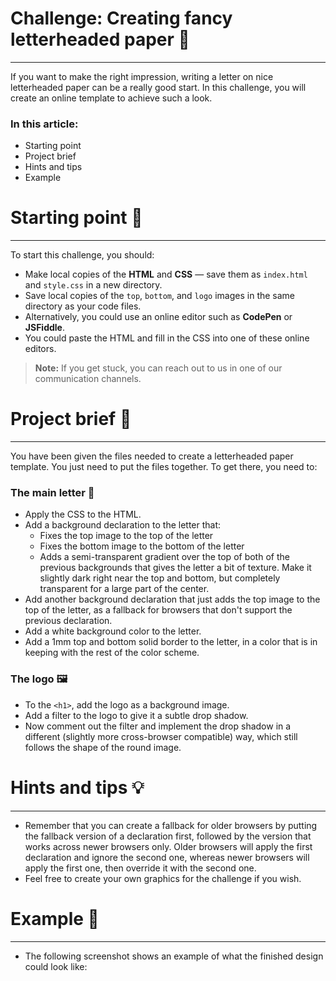 # **Challenge: Creating fancy letterheaded paper** 📜
***
If you want to make the right impression, writing a letter on nice letterheaded paper can be a really good start. In this challenge, you will create an online template to achieve such a look.

### **In this article:**
* Starting point
* Project brief
* Hints and tips
* Example

# **Starting point** 🚀
***
To start this challenge, you should:
* Make local copies of the **HTML** and **CSS** — save them as `index.html` and `style.css` in a new directory.
* Save local copies of the `top`, `bottom`, and `logo` images in the same directory as your code files.
* Alternatively, you could use an online editor such as **CodePen** or **JSFiddle**.
* You could paste the HTML and fill in the CSS into one of these online editors.

> **Note:** If you get stuck, you can reach out to us in one of our communication channels.

# **Project brief** 🎯
***
You have been given the files needed to create a letterheaded paper template. You just need to put the files together. To get there, you need to:

### **The main letter** 📝
* Apply the CSS to the HTML.
* Add a background declaration to the letter that:
    * Fixes the top image to the top of the letter
    * Fixes the bottom image to the bottom of the letter
    * Adds a semi-transparent gradient over the top of both of the previous backgrounds that gives the letter a bit of texture. Make it slightly dark right near the top and bottom, but completely transparent for a large part of the center.
* Add another background declaration that just adds the top image to the top of the letter, as a fallback for browsers that don't support the previous declaration.
* Add a white background color to the letter.
* Add a 1mm top and bottom solid border to the letter, in a color that is in keeping with the rest of the color scheme.

### **The logo** 🖼️
* To the `<h1>`, add the logo as a background image.
* Add a filter to the logo to give it a subtle drop shadow.
* Now comment out the filter and implement the drop shadow in a different (slightly more cross-browser compatible) way, which still follows the shape of the round image.

# **Hints and tips** 💡
***
* Remember that you can create a fallback for older browsers by putting the fallback version of a declaration first, followed by the version that works across newer browsers only. Older browsers will apply the first declaration and ignore the second one, whereas newer browsers will apply the first one, then override it with the second one.
* Feel free to create your own graphics for the challenge if you wish.

# **Example** 🎨
***
* The following screenshot shows an example of what the finished design could look like: